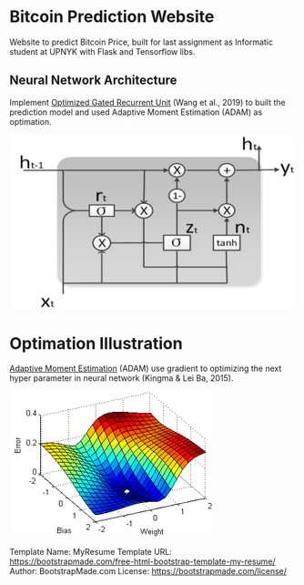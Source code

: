 # Bitcoin Prediction Website

Website to predict Bitcoin Price, built for last assignment as Informatic student at UPNYK with Flask and Tensorflow libs.

## Neural Network Architecture

Implement [Optimized Gated Recurrent Unit](https://www.researchgate.net/publication/337083179_OGRU_An_Optimized_Gated_Recurrent_Unit_Neural_Network) (Wang et al., 2019) to built the prediction model and used Adaptive Moment Estimation (ADAM) as optimation.

![architecture illustration](static/img/OGRU_architecture_cropped.png)

# Optimation Illustration

[Adaptive Moment Estimation](https://arxiv.org/abs/1412.6980) (ADAM) use gradient to optimizing the next hyper parameter in neural network (Kingma & Lei Ba, 2015).

![optimation illustration](static/img/optimizing.gif)

Template Name: MyResume
Template URL: https://bootstrapmade.com/free-html-bootstrap-template-my-resume/
Author: BootstrapMade.com
License: https://bootstrapmade.com/license/
